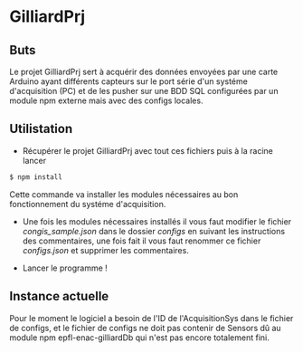 # GilliardPrj

## Buts
Le projet GilliardPrj sert à acquérir des données envoyées par une carte Arduino ayant différents 
capteurs sur le port série d'un systéme d'acquisition (PC) et de les pusher sur une BDD SQL configurées 
par un module npm externe mais avec des configs locales.

## Utilistation
* Récupérer le projet GilliardPrj avec tout ces fichiers puis à la racine lancer 
```bash
$ npm install
```
Cette commande va installer les modules nécessaires au bon fonctionnement du systéme d'acquisition.

* Une fois les modules nécessaires installés il vous faut modifier le fichier *congis_sample.json* dans le dossier *configs* en suivant les instructions des commentaires, une fois fait il vous faut renommer ce fichier *configs.json* et supprimer les commentaires.

* Lancer le programme !

## Instance actuelle

Pour le moment le logiciel a besoin de l'ID de l'AcquisitionSys dans le fichier de configs, et le fichier de configs ne doit pas contenir de Sensors dû au module npm epfl-enac-gilliardDb qui n'est pas encore totalement fini.